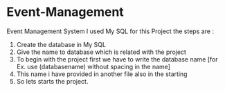 # Event-Management
Event Management System 
I used My SQL for this Project the steps are :
1. Create the database in My SQL
2. Give the name to database which is related with the project
3. To begin with the project first we have to write the database name [for Ex. use (databasename) without spacing in the name]
4. This name i have provided in another file also in the starting
5. So lets starts the project.

